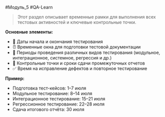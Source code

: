 #Модуль_5 #QA-Learn
>Этот раздел описывает временные рамки для выполнения всех тестовых активностей и ключевые контрольные точки.

**Основные элементы:**

- 🏁 Даты начала и окончания тестирования
- ⏰ Временные окна для подготовки тестовой документации
- 🚦 Периоды проведения различных видов тестирования (модульное, интеграционное, системное, регрессия и др.)
- 📆 Контрольные точки и сроки сдачи промежуточных отчетов
- ✅ Время на исправление дефектов и повторное тестирование

**Пример:**

- Подготовка тест-кейсов: 1–7 июля
- Модульное тестирование: 8–14 июля
- Интеграционное тестирование: 15–21 июля
- Регрессионное тестирование: 22–28 июля
- Сдача итогового отчёта: 30 июля